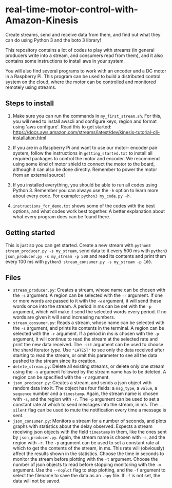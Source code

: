 # real-time-motor-control-with-Amazon-Kinesis

Create streams, send and receive data from them, and find out what they can do using Python 3 and the boto 3 library!

This repository contains a lot of codes to play with streams (in general producers write into a stream, and consumers read from them),
and it also contains some instructions to install aws in your system.

You  will also find several programs to work with an encoder and a DC motor in a Raspberry Pi. This program can be used to build a distributed control system on the cloud,
where the motor can be controlled and monitored remotely using streams.

## Steps to install

1. Make sure you can run the commands in `my_first_stream.sh`. For this, you will need to install awscli and configure keys, region and format using 'aws configure'.
Read this to get started: https://docs.aws.amazon.com/streams/latest/dev/kinesis-tutorial-cli-installation.html

2. If you are in a Raspberry Pi and want to use our motor- encoder pair system, follow the instructions in `getting_started.txt` to install all required packages to control
the motor and encoder. We recommend using some kind of motor shield to connect the motor to the board, although it can also be done directly. Remember to power the motor from
an external source!

3. If you installed everything, you should be able to run all codes using Python 3. Remember you can always use the `-h` option to learn more about every code.
For example: `python3 my_code.py -h`.

4. `instructions_for_demo.txt` shows some of the codes with the best options, and what codes work best together. A better explanation about what every program does can be found there.

## Getting started

This is just so you can get started. Create a new stream with `python3 stream_producer.py -s my_stream`, send data to it every 500 ms with `python3 json_producer.py -s my_stream -p 500`
and read its contents and print them every 100 ms with `python3 stream_consumer.py -s my_stream -p 100`.

## Files

* `stream_producer.py`: Creates a stream, whose name can be chosen with the `-s` argument. A region can be selected with the `-r` argument. If one or more words are passed to it with the `-w` argument,
it will send these words once into the stream. A period in ms can be set with the `-p` argument, which will make it send the selected words every period. If no words are given it will send increasing numbers.
* `stream_consumer.py`: Reads a stream, whose name can be selected with the `-s` argument, and prints its contents in the terminal. A region can be selected with the `-r` argument.
If a period in ms is chosen with the `-p` argument, it will continue to read the stream at the selected rate and print the new data received. The `-sit` argument can be used to choose the
shard iterator type. Use `"LATEST"` to see only the data received after starting to read the stream, or omit this parameter to see all the data pushed to the stream since its creation.
* `delete_stream.py`: Delete all existing streams, or delete only one stream using the `-s` argument followed by the stream name has to be deleted. A region can be specified with the `-r` argument.
* `json_producer.py`: Creates a stream, and sends a json object with random data into it. The object has four fields: a `msg_type`, a `value`, a `sequence` number and a `timestamp`.
Again, the stream name is chosen with `-s`, and the region with `-r`. The `-p` argument can be used to set a constant rate at which to send messages into the stream, in ms. The `--silent` flag
can be used to mute the notification every time a message is sent.
* `json_consumer.py`: Monitors a stream for a number of seconds, and plots graphs with statistics about the delay observed. Expects a stream receiving json objects with the field `timestamp`
in them, like the ones sent by `json_producer.py`. Again, the stream name is chosen with `-s`, and the region with `-r`. The `-p` argument can be used to set a constant rate at which
to get the contents of the stream, in ms. This rate will (obviously) affect the results shown in the statistics. Choose the time in seconds to monitor the stream before plotting with the `-t` argument.
Choose the number of json objects to read before stopping monitoring with the `-m` argument. Use the `--noplot` flag to stop plotting, and the `-f` argument to select the filename to save the data as
an `.npy` file. If `-f` is not set, the data will not be saved.